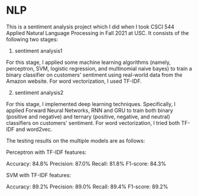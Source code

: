 # NLP
This is a sentiment analysis project which I did when I took CSCI 544 Applied Natural Language Processing in Fall 2021 at USC. It consists of the following two stages:

1. sentiment analysis1

For this stage, I applied some machine learning algorithms (namely, perceptron, SVM, logistic regression, and multinomial naive bayes) to train a binary classifier on customers' sentiment using real-world data from the Amazon website. For word vectorization, I used TF-IDF.

2. sentiment analysis2

For this stage, I implemented deep learning techniques. Specifically, I applied Forward Neural Networks, RNN and GRU to train both binary (positive and negative) and ternary (positive, negative, and neutral) classifiers on customers' sentiment. For word vectorization, I tried both TF-IDF and word2vec.

The testing results on the multiple models are as follows:

Perceptron with TF-IDF features:

Accuracy: 84.8%
Precision: 87.0%
Recall: 81.8%
F1-score: 84.3%

SVM with TF-IDF features:

Accuracy: 89.2%
Precision: 89.0%
Recall: 89.4%
F1-score: 89.2%
